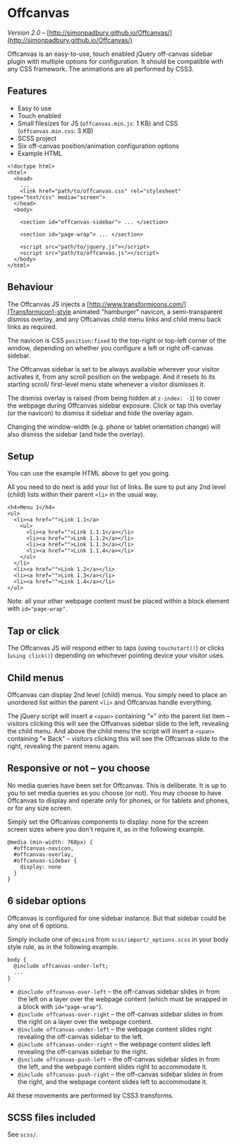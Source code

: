 # Offcanvas

*Version 2.0* – [http://simonpadbury.github.io/Offcanvas/](http://simonpadbury.github.io/Offcanvas/)

Offcanvas is an easy-to-use, touch enabled jQuery off-canvas sidebar plugin with multiple options for configuration. It should be compatible with any CSS framework. The animations are all performed by CSS3.

## Features

* Easy to use
* Touch enabled
* Small filesizes for JS (`offcanvas.min.js`: 1 KB) and CSS (`offcanvas.min.css`: 3 KB)
* SCSS project
* Six off-canvas position/animation configuration options
* Example HTML

```
<!doctype html>
<html>
  <head>
    ...
    <link href="path/to/offcanvas.css" rel="stylesheet" type="text/css" media="screen">
  </head>
  <body>

    <section id="offcanvas-sidebar"> ... </section>

    <section id="page-wrap"> ... </section>

    <script src="path/to/jquery.js"></script>
    <script src="path/to/offcanvas.js"></script>
  </body>
</html>
```

## Behaviour

The Offcanvas JS injects a [http://www.transformicons.com/](Transformicon)-style animated "hamburger" navicon, a semi-transparent dismiss overlay, and any Offcanvas child menu links and child menu back links as required.

The navicon is CSS `position:fixed` to the top-right or top-left corner of the window, depending on whether you configure a left or right off-canvas sidebar.

The Offcanvas sidebar is set to be always available wherever your visitor activates it, from any scroll position on the webpage. And it resets to its starting scroll/ first-level menu state whenever a visitor dismisses it.

The dismiss overlay is raised (from being hidden at `z-index: -1`) to cover the webpage during Offcanvas sidebar exposure. Click or tap this overlay (or the navicon) to dismiss it sidebar and hide the overlay again.

Changing the window-width (e.g. phone or tablet orientation change) will also dismiss the sidebar (and hide the overlay).

## Setup

You can use the example HTML above to get you going.

All you need to do next is add your list of links. Be sure to put any 2nd level (child) lists within their parent `<li>` in the usual way.

```
<h4>Menu 1</h4>
<ul>
  <li><a href="">Link 1.1</a>
    <ul>
      <li><a href="">Link 1.1.1</a></li>
      <li><a href="">Link 1.1.2</a></li>
      <li><a href="">Link 1.1.3</a></li>
      <li><a href="">Link 1.1.4</a></li>
    </ul>
  </li>
  <li><a href="">Link 1.2</a></li>
  <li><a href="">Link 1.3</a></li>
  <li><a href="">Link 1.4</a></li>
</ul>
```
Note: all your other webpage content must be placed within a block element with `id="page-wrap"`.

## Tap or click

The Offcanvas JS will respond either to taps (using `touchstart()`) or clicks (`using click()`) depending on whichever pointing device your visitor uses.

## Child menus

Offcanvas can display 2nd level (child) menus. You simply need to place an unordered list within the parent `<li>` and Offcanvas handle everything.

The jQuery script will insert a `<span>` containing "»" into the parent list item – visitors clicking this will see the Offvanvas sidebar slide to the left, revealing the child menu. And above the child menu the script will insert a `<span>` containing "« Back" – visitors clicking this will see the Offcanvas slide to the right, revealing the parent menu again.

## Responsive or not – you choose

No media queries have been set for Offcanvas. This is deliberate. It is up to you to set media queries as you choose (or not). You may choose to have Offcanvas to display and operate only for phones, or for tablets and phones, or for any size screen.

Simply set the Offcanvas components to display: none for the screen screen sizes where you don't require it, as in the following example.

```
@media (min-width: 768px) {
  #offcanvas-navicon,
  #offcanvas-overlay,
  #offcanvas-sidebar {
    display: none
  }
}
```

## 6 sidebar options

Offcanvas is configured for one sidebar instance. But that sidebar could be any one of 6 options.

Simply include one of `@mixin`s from `scss/import/_options.scss` in your body style rule, as in the following example.

```
body {
  @include offcanvas-under-left;
  ...
}
```

* `@include offcanvas-over-left` – the off-canvas sidebar slides in from the left on a layer over the webpage content (which must be wrapped in a block with `id="page-wrap"`).
* `@include offcanvas-over-right` – the off-canvas sidebar slides in from the right on a layer over the webpage content.
* `@include offcanvas-under-left` – the webpage content slides right revealing the off-canvas sidebar to the left.
* `@include offcanvas-under-right` – the webpage content slides left revealing the off-canvas sidebar to the right.
* `@include offcanvas-push-left` – the off-canvas sidebar slides in from the left, and the webpage content slides right to accommodate it.
* `@include offcanvas-push-right` – the off-canvas sidebar slides in from the right, and the webpage content slides left to accommodate it.

All these movements are performed by CSS3 transforms.

## SCSS files included

See `scss/`.
